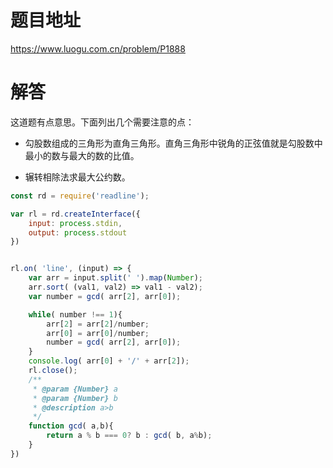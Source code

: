 # 题目地址
https://www.luogu.com.cn/problem/P1888

# 解答
这道题有点意思。下面列出几个需要注意的点：

- 勾股数组成的三角形为直角三角形。直角三角形中锐角的正弦值就是勾股数中最小的数与最大的数的比值。

- 辗转相除法求最大公约数。

```JavaScript
const rd = require('readline');

var rl = rd.createInterface({
    input: process.stdin,
    output: process.stdout
})


rl.on( 'line', (input) => {
    var arr = input.split(' ').map(Number);
    arr.sort( (val1, val2) => val1 - val2);
    var number = gcd( arr[2], arr[0]);

    while( number !== 1){
        arr[2] = arr[2]/number;
        arr[0] = arr[0]/number;
        number = gcd( arr[2], arr[0]);
    }
    console.log( arr[0] + '/' + arr[2]);
    rl.close();
    /**
     * @param {Number} a 
     * @param {Number} b 
     * @description a>b
     */
    function gcd( a,b){
        return a % b === 0? b : gcd( b, a%b);
    }
})
```